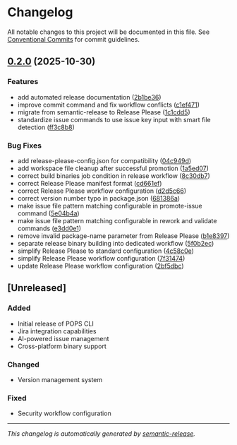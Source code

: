 # Changelog

All notable changes to this project will be documented in this file. See [Conventional Commits](https://conventionalcommits.org) for commit guidelines.

## [0.2.0](https://github.com/vyasraos/pops/compare/v0.1.1...v0.2.0) (2025-10-30)


### Features

* add automated release documentation ([2b1be36](https://github.com/vyasraos/pops/commit/2b1be369e65e8077f0b6132685a0b658d04df7ac))
* improve commit command and fix workflow conflicts ([c1ef471](https://github.com/vyasraos/pops/commit/c1ef471de60dbc4eab007ea84380f9be7740ad74))
* migrate from semantic-release to Release Please ([1c1cdd5](https://github.com/vyasraos/pops/commit/1c1cdd501e2ce4cce438fb7f8208cea0eee75450))
* standardize issue commands to use issue key input with smart file detection ([ff3c8b8](https://github.com/vyasraos/pops/commit/ff3c8b8893333cba347e281f5aa9df23d3b939b1))


### Bug Fixes

* add release-please-config.json for compatibility ([04c949d](https://github.com/vyasraos/pops/commit/04c949d1f0bd92e80d933335119c401d89a440bb))
* add workspace file cleanup after successful promotion ([1a5ed07](https://github.com/vyasraos/pops/commit/1a5ed074cf8870eb341288328b793b4b19166ad9))
* correct build binaries job condition in release workflow ([8c30db7](https://github.com/vyasraos/pops/commit/8c30db799171d360fb2dbf78eab1c9d6abd262fb))
* correct Release Please manifest format ([cd661ef](https://github.com/vyasraos/pops/commit/cd661ef06a1440e5a22b703f5b8ef89413224fc2))
* correct Release Please workflow configuration ([d2d5c66](https://github.com/vyasraos/pops/commit/d2d5c669b3fc7be5f699788e0e3cf7d48a38a43e))
* correct version number typo in package.json ([681386a](https://github.com/vyasraos/pops/commit/681386ad01f3903e473a9e0212e62fe4734684ea))
* make issue file pattern matching configurable in promote-issue command ([5e04b4a](https://github.com/vyasraos/pops/commit/5e04b4a408981e9bbd983d501ad52e0194d3f228))
* make issue file pattern matching configurable in rework and validate commands ([e3dd0e1](https://github.com/vyasraos/pops/commit/e3dd0e1991e79cc195d887be9168ea5cc3e3ac11))
* remove invalid package-name parameter from Release Please ([b1e8397](https://github.com/vyasraos/pops/commit/b1e839743363c15c8fa1e968db93db8007335348))
* separate release binary building into dedicated workflow ([5f0b2ec](https://github.com/vyasraos/pops/commit/5f0b2ecd390b69816ba5714fa4da557413436d2e))
* simplify Release Please to standard configuration ([4c58c0e](https://github.com/vyasraos/pops/commit/4c58c0ed6c54b65ce7e3fe8bde16c37f84c98ece))
* simplify Release Please workflow configuration ([7f31474](https://github.com/vyasraos/pops/commit/7f314744383c4721e21ef2cb9df915016cc1dc04))
* update Release Please workflow configuration ([2bf5dbc](https://github.com/vyasraos/pops/commit/2bf5dbc6556ad492abb1295c76c07bdd879413ff))

## [Unreleased]

### Added
- Initial release of POPS CLI
- Jira integration capabilities
- AI-powered issue management
- Cross-platform binary support

### Changed
- Version management system

### Fixed
- Security workflow configuration

---

*This changelog is automatically generated by [semantic-release](https://github.com/semantic-release/semantic-release).*
